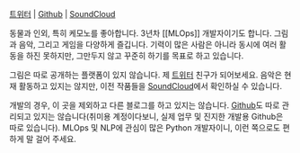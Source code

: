 [트위터](https://twitter.com/Ria_Fox) | [Github](https://github.com/Ria-Fox) | [SoundCloud](https://soundcloud.com/ria-fox)

동물과 인외, 특히 케모노를 좋아합니다. 3년차 [[MLOps]] 개발자이기도 합니다.
그림과 음악, 그리고 게임을 다양하게 즐깁니다. 기력이 많은 사람은 아니라 동시에 여러 활동을 하진 못하지만, 그만두지 않고 꾸준히 하기를 목표로 하고 있습니다.

그림은 따로 공개하는 플랫폼이 있지 않습니다. 제 [트위터](https://twitter.com/Ria_Fox) 친구가 되어보세요.
음악은 현재 활동하고 있지는 않지만, 이전 작품들을 [SoundCloud](https://soundcloud.com/ria-fox)에서 확인하실 수 있습니다.

개발의 경우, 이 곳을 제외하고 다른 블로그를 하고 있지는 않습니다. [Github](https://github.com/Ria-Fox)도 따로 관리되고 있지는 않습니다(취미용 계정이다보니, 실제 업무 및 진지한 개발용 Github은 따로 있습니다). MLOps 및 NLP에 관심이 많은 Python 개발자이니, 이런 쪽으로도 편하게 말 걸어 주세요.

